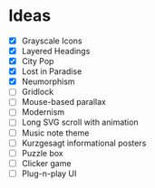 # Ideas

- [x] Grayscale Icons
- [x] Layered Headings
- [x] City Pop
- [x] Lost in Paradise
- [x] Neumorphism
- [ ] Gridlock
- [ ] Mouse-based parallax
- [ ] Modernism
- [ ] Long SVG scroll with animation
- [ ] Music note theme
- [ ] Kurzgesagt informational posters
- [ ] Puzzle box
- [ ] Clicker game
- [ ] Plug-n-play UI
